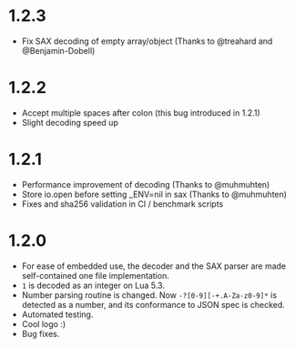 # 1.2.3

* Fix SAX decoding of empty array/object (Thanks to @treahard and @Benjamin-Dobell)

# 1.2.2

* Accept multiple spaces after colon (this bug introduced in 1.2.1)
* Slight decoding speed up

# 1.2.1

* Performance improvement of decoding (Thanks to @muhmuhten)
* Store io.open before setting _ENV=nil in sax (Thanks to @muhmuhten)
* Fixes and sha256 validation in CI / benchmark scripts

# 1.2.0

* For ease of embedded use, the decoder and the SAX parser are made self-contained one file implementation.
* `1` is decoded as an integer on Lua 5.3.
* Number parsing routine is changed. Now `-?[0-9][-+.A-Za-z0-9]*` is detected as a number, and its conformance to JSON spec is checked.
* Automated testing.
* Cool logo :)
* Bug fixes.